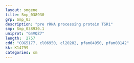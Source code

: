```yaml
---
layout: smgene
title: Smp_038930
grp: Smp_03
description: "pre rRNA processing protein TSR1"
smp: Smp_038930.1
uniprot: "G4VQZ7"
length:  2757
cdd: "COG5177, cl06950, cl20282, pfam04950, pfam08142"
kk: K14799
categories: sm
---
```


